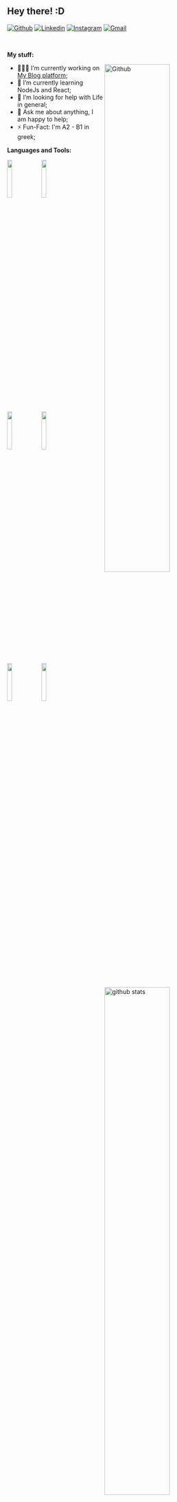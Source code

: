 <!-- WAIT A MINUTE, I obviously copied this readme from someone else, heres the original repo from where i got this: https://github.com/onimur/onimur/blob/master/README.md-->
## Hey there! :D

<!-- Your badges
You can use the website to generate badges: https://shields.io/
-->

[![Github](https://img.shields.io/badge/-Github-000?style=flat&logo=Github&logoColor=white)](https://github.com/ccwt3)
[![Linkedin](https://img.shields.io/badge/-LinkedIn-blue?style=flat&logo=Linkedin&logoColor=white)](https://www.linkedin.com/in/oate/)
[![Instagram](https://img.shields.io/badge/-Instagram-c13584?style=flat&labelColor=c13584&logo=instagram&logoColor=white)](https://www.instagram.com/ccwt3_/)
[![Gmail](https://img.shields.io/badge/-Gmail-c14438?style=flat&logo=Gmail&logoColor=white)](omartlapa007@gmail.com)

&nbsp;

<!-- Talking about you -->
**My stuff:**

<!-- Any image aligned to the right. Beware the width -->
<img width="55%" align="right" alt="Github" src="https://raw.githubusercontent.com/onimur/.github/master/.resources/git-header.svg"/>

- 👨🏽‍💻 I’m currently working on [My Blog platform](https://github.com/ccwt3/Woolen-Blog);
- 🌱 I’m currently learning NodeJs and React; 
- 🤔 I’m looking for help with Life in general;
- 💬 Ask me about anything, I am happy to help;
- ⚡️ Fun-Fact: I'm A2 - B1 in greek;

**Languages and Tools:** 

<p>
  <a href="https://github.com/onimur/handle-path-oz">
    <img width="55%" align="right" alt="github stats" src="https://github-readme-stats.vercel.app/api?username=ccwt3&show_icons=true&hide_border=true" />
  </a>

  <!-- Your languages and tools. Be careful with the alignment. 
  You can use this sites to get logos: https://www.vectorlogo.zone or https://simpleicons.org/
  -->
  <code><img width="15%" src="https://www.vectorlogo.zone/logos/w3_html5/w3_html5-ar21.svg"></code>
  <code><img width="15%" src="https://www.vectorlogo.zone/logos/w3_css/w3_css-ar21~old.svg"></code>
  <br />
  <code><img width="15%" src="https://www.vectorlogo.zone/logos/javascript/javascript-ar21.svg"></code>
  <code><img width="15%" src="https://www.vectorlogo.zone/logos/jestjsio/jestjsio-ar21.svg"></code>
  <br />
  <code><img width="15%" src="https://www.vectorlogo.zone/logos/sqlite/sqlite-ar21.svg"></code>
  <code><img width="15%" src="https://www.vectorlogo.zone/logos/git-scm/git-scm-ar21.svg"></code>

  <br />
</p>
